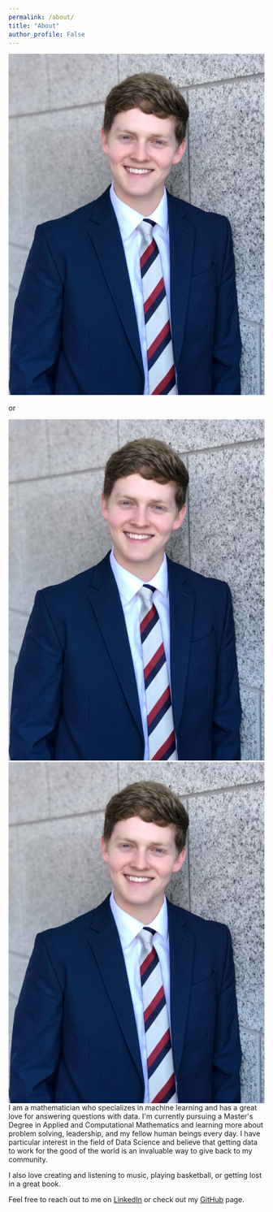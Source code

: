 ```yaml
---
permalink: /about/
title: "About"
author_profile: False
---
```

<style type="text/css">
.image-left {
  display: block;
  margin-left: auto;
  margin-right: auto;
  float: right;
}
</style>

![image](/assets/images/profesh.JPG)

or

<img src="/assets/images/profesh.JPG" alt="">

<img align="right" src="https://github.com/drewjohnston13/drewjohnston13.github.io/blob/master/assets/images/profesh.JPG">

I am a mathematician who specializes in machine learning and has a great love for answering questions with data. I'm currently pursuing a Master's Degree in Applied and Computational Mathematics and learning more about problem solving, leadership, and my fellow human beings every day. I have particular interest in the field of Data Science and believe that getting data to work for the good of the world is an invaluable way to give back to my community. 

I also love creating and listening to music, playing basketball, or getting lost in a great book. 

Feel free to reach out to me on [LinkedIn](https://www.linkedin.com/in/drewjohnston13/) or check out my [GitHub](https://github.com/drewjohnston13) page.  
